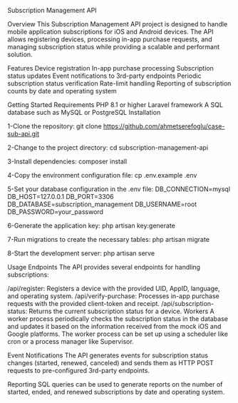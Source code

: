 Subscription Management API

Overview
This Subscription Management API project is designed to handle mobile application subscriptions for iOS and Android devices. The API allows registering devices, processing in-app purchase requests, and managing subscription status while providing a scalable and performant solution.

Features
Device registration
In-app purchase processing
Subscription status updates
Event notifications to 3rd-party endpoints
Periodic subscription status verification
Rate-limit handling
Reporting of subscription counts by date and operating system

Getting Started
Requirements
PHP 8.1 or higher
Laravel framework
A SQL database such as MySQL or PostgreSQL
Installation

1-Clone the repository:
git clone https://github.com/ahmetserefoglu/case-sub-api.git

2-Change to the project directory:
cd subscription-management-api

3-Install dependencies:
composer install

4-Copy the environment configuration file:
cp .env.example .env

5-Set your database configuration in the .env file:
DB_CONNECTION=mysql
DB_HOST=127.0.0.1
DB_PORT=3306
DB_DATABASE=subscription_management
DB_USERNAME=root
DB_PASSWORD=your_password

6-Generate the application key:
php artisan key:generate

7-Run migrations to create the necessary tables:
php artisan migrate

8-Start the development server:
php artisan serve


Usage
Endpoints
The API provides several endpoints for handling subscriptions:

/api/register: Registers a device with the provided UID, AppID, language, and operating system.
/api/verify-purchase: Processes in-app purchase requests with the provided client-token and receipt.
/api/subscription-status: Returns the current subscription status for a device.
Workers
A worker process periodically checks the subscription status in the database and updates it based on the information received from the mock iOS and Google platforms. The worker process can be set up using a scheduler like cron or a process manager like Supervisor.

Event Notifications
The API generates events for subscription status changes (started, renewed, canceled) and sends them as HTTP POST requests to pre-configured 3rd-party endpoints.

Reporting
SQL queries can be used to generate reports on the number of started, ended, and renewed subscriptions by date and operating system.
